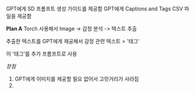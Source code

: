 
GPT에게 SD 프롬프트 생성 가이드를 제공함
GPT에게 Captions and Tags CSV 파일을 제공함

**Plan A**
Torch 사용해서 Image -> 감정 분석 -> 텍스트 추출

추출한 텍스트를 GPT에게 제공해서 감정 관련 텍스트 > '태그'

이 '태그'를 추가 프롬프트로 사용

*장점*
1. GPT에게 이미지를 제공할 필요 없어서 고민거리가 사라짐
2. 
